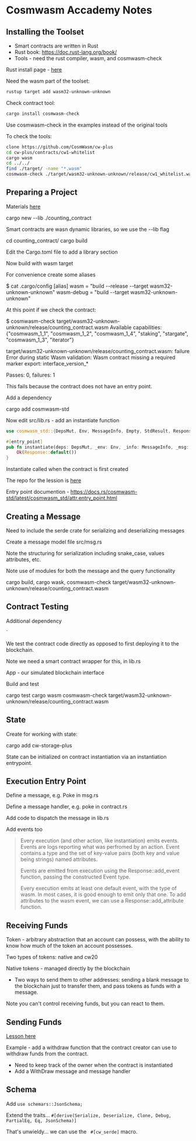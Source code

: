 # Cosmwasm Accademy Notes

## Installing the Toolset

* Smart contracts are written in Rust
* Rust book: https://doc.rust-lang.org/book/
* Tools - need the rust compiler, wasm, and cosmwasm-check

Rust install page - [here](https://www.rust-lang.org/tools/install)

Need the wasm part of the toolset:

```bash
rustup target add wasm32-unknown-unknown
```

Check contract tool:

```bash
cargo install cosmwasm-check
```

Use cosmwasm-check in the examples instead of the original tools

To check the tools:

```bash
clone https://github.com/CosmWasm/cw-plus
cd cw-plus/contracts/cw1-whitelist
cargo wasm
cd ../../
find ./target/ -name "*.wasm"
cosmwasm-check ./target/wasm32-unknown-unknown/release/cw1_whitelist.wasm
```

## Preparing a Project

Materials [here](https://academy.cosmwasm.com/learn/smart-contracts/prepare-a-project)


cargo new --lib ./counting_contract

Smart contracts are wasn dynamic libraries, so we use the --lib flag

cd counting_contract/
cargo build

Edit the Cargo.toml file to add a library section

Now build with wasm target


For convenience create some aliases

$ cat .cargo/config
[alias]
wasm = "build --release --target wasm32-unknown-unknown"
wasm-debug = "build --target wasm32-unknown-unknown"

At this point if we check the contract:

$ cosmwasm-check target/wasm32-unknown-unknown/release/counting_contract.wasm
Available capabilities: {"cosmwasm_1_1", "cosmwasm_1_2", "cosmwasm_1_4", "staking", "stargate", "cosmwasm_1_3", "iterator"}

target/wasm32-unknown-unknown/release/counting_contract.wasm: failure
Error during static Wasm validation: Wasm contract missing a required marker export: interface_version_*

Passes: 0, failures: 1

This fails because the contract does not have an entry point.

Add a dependency

cargo add cosmwasm-std

Now edit src/lib.rs - add an instantiate function

```rust
use cosmwasm_std::{DepsMut, Env, MessageInfo, Empty, StdResult, Response, entry_point};

#[entry_point]
pub fn instantiate(deps: DepsMut, _env: Env, _info: MessageInfo, _msg: Empty) -> StdResult<Response> {
    Ok(Response::default())
}
```

Instantiate called when the contract is first created

The repo for the lession is [here](https://github.com/CosmWasm/cw-academy-course/commit/7d007d4833530c3f7464f1e304749715e5c4d2f3)



Entry point documention - https://docs.rs/cosmwasm-std/latest/cosmwasm_std/attr.entry_point.html

## Creating a Message

Need to include the serde crate for serializing and deserializing messages

Create a message model file src/msg.rs

Note the structuring for serialization including snake_case, values attributes, etc.

Note use of modules for both the message and the query functionality

cargo build, cargo wask, cosmwasm-check target/wasm32-unknown-unknown/release/counting_contract.wasm

## Contract Testing

Additional dependency

`

We test the contract code directly as opposed to first deploying it to the blockchain.

Note we need a smart contract wrapper for this, in lib.rs


App - our simulated blockchain interface

Build and test

cargo test
cargo wasm
cosmwasm-check target/wasm32-unknown-unknown/release/counting_contract.wasm

## State

Create for working with state:

cargo add cw-storage-plus

State can be initialized on contract instantiation via an instantiation entrypoint.

## Execution Entry Point

Define a message, e.g. Poke in msg.rs

Define a message handler, e.g. poke in contract.rs

Add code to dispatch the message in lib.rs

Add events too


> Every execution (and other action, like instantiation) emits events. Events are logs reporting what was perfromed by an action. Event contains a type and the set of key-value pairs (both key and value being strings) named attributes.
>
> Events are emitted from execution using the Response::add_event function, passing the constructed Event type.
>
> Every execution emits at least one default event, with the type of wasm. In most cases, it is good enough to emit only that one. To add attributes to the wasm event, we can use a Response::add_attribute function. 

## Receiving Funds

Token - arbitrary abstraction that an account can possess, with the ability to know how much of the token an account possesses.

Two types of tokens: native and cw20

Native tokens - managed directly by the blockchain

* Two ways to send them to other addresses: sending a blank message to the blockchain just to transfer them, and pass tokens as funds with a message.

Note you can't control receiving funds, but you can react to them.


## Sending Funds

[Lesson here](https://academy.cosmwasm.com/learn/smart-contracts/sending-funds)

Example - add a withdraw function that the contract creator can use to withdraw funds from the contract.

* Need to keep track of the owner when the contract is instantiated
* Add a WithDraw message and message handler

## Schema

Add `use schemars::JsonSchema;`

Extend the traits... `#[derive(Serialize, Deserialize, Clone, Debug, PartialEq, Eq, JsonSchema)]`

That's unwieldy... we can use the ` #[cw_serde]` macro.
